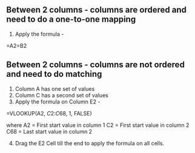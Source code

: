 ## Between 2 columns - columns are ordered and need to do a one-to-one mapping

1. Apply the formula - 

=A2=B2

## Between 2 columns - columns are not ordered and need to do matching

1. Column A has one set of values
2. Column C has a second set of values
3. Apply the formula on Column E2 - 

=VLOOKUP(A2, $C$2:$C$68, 1, FALSE)

where A2 = First start value in column 1
C2 = First start value in column 2
C68 = Last start value in column 2

4. Drag the E2 Cell till the end to apply the formula on all cells.
